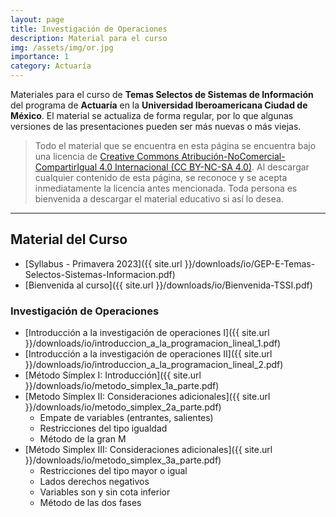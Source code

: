 ```yaml
---
layout: page
title: Investigación de Operaciones
description: Material para el curso
img: /assets/img/or.jpg
importance: 1
category: Actuaría
---
```


Materiales para el curso de **Temas Selectos de Sistemas de Información** del programa de **Actuaría** en la **Universidad Iberoamericana Ciudad de México**. El material se actualiza de forma regular, por lo que algunas versiones de las presentaciones pueden ser más nuevas o más viejas. 

> Todo el material que se encuentra en esta página se encuentra bajo una licencia de [Creative Commons Atribución-NoComercial-CompartirIgual 4.0 Internacional (CC BY-NC-SA 4.0)](https://creativecommons.org/licenses/by-nc-sa/4.0/deed.es). Al descargar cualquier contenido de esta página, se reconoce y se acepta inmediatamente la licencia antes mencionada. Toda persona es bienvenida a descargar el material educativo si así lo desea.

---

## Material del Curso

- [Syllabus - Primavera 2023]({{ site.url }}/downloads/io/GEP-E-Temas-Selectos-Sistemas-Informacion.pdf)
- [Bienvenida al curso]({{ site.url }}/downloads/io/Bienvenida-TSSI.pdf)

### Investigación de Operaciones

- [Introducción a la investigación de operaciones I]({{ site.url }}/downloads/io/introduccion_a_la_programacion_lineal_1.pdf)
- [Introducción a la investigación de operaciones II]({{ site.url }}/downloads/io/introduccion_a_la_programacion_lineal_2.pdf)
- [Método Símplex I: Introducción]({{ site.url }}/downloads/io/metodo_simplex_1a_parte.pdf)
- [Metodo Símplex II: Consideraciones adicionales]({{ site.url }}/downloads/io/metodo_simplex_2a_parte.pdf)
    - Empate de variables (entrantes, salientes)
    - Restricciones del tipo igualdad
    - Método de la gran M
- [Método Simplex III: Consideraciones adicionales]({{ site.url }}/downloads/io/metodo_simplex_3a_parte.pdf)
    - Restricciones del tipo mayor o igual
    - Lados derechos negativos
    - Variables son y sin cota inferior
    - Método de las dos fases